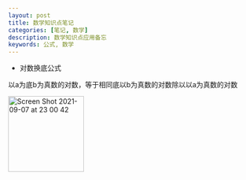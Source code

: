 ```yaml
---
layout: post
title: 数学知识点笔记
categories: [笔记, 数学]
description: 数学知识点应用备忘
keywords: 公式, 数学
---
```


- 对数换底公式

以a为底b为真数的对数，等于相同底以b为真数的对数除以以a为真数的对数

<img width="154" alt="Screen Shot 2021-09-07 at 23 00 42" src="https://user-images.githubusercontent.com/70840468/132367538-85231010-338e-40c5-a093-4decaf13e35e.png">

